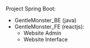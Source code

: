 Project Spring Boot:
* GentleMonster_BE (java)
* GentleMonster_FE (reactjs):
  + Website Admin
  + Website Interface
  
